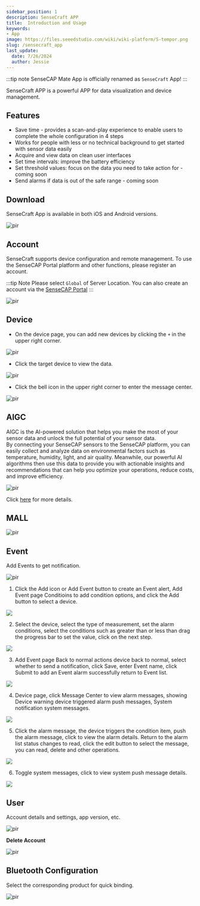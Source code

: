 ```yaml
---
sidebar_position: 1
description: SenseCraft APP
title:  Introduction and Usage
keywords:
- App
image: https://files.seeedstudio.com/wiki/wiki-platform/S-tempor.png
slug: /sensecraft_app
last_update:
  date: 7/26/2024
  author: Jessie
---
```




:::tip note
SenseCAP Mate App is officially renamed as `SenseCraft` App!
:::


SenseCraft APP is a powerful APP for data visualization and device management.

## Features

* Save time - provides a scan-and-play experience to enable users to complete the whole configuration in 4 steps
* Works for people with less or no technical background to get started with sensor data easily
* Acquire and view data on clean user interfaces
* Set time intervals: improve the battery efficiency
* Set threshold values: focus on the data you need to take action for - coming soon
* Send alarms if data is out of the safe range - coming soon

## Download

SenseCraft App is available in both iOS and Android versions.

<p style={{textAlign: 'center'}}><img src="https://files.seeedstudio.com/wiki/sensecap_mate_app/mate_app_1.png" alt="pir" width={600} height="auto" /></p>


## Account

SenseCraft supports device configuration and remote management. To use the SenseCAP Portal platform and other functions, please register an account. 

:::tip Note
Please select `Global` of Server Location. You can also create an account via the <a href="http://sensecap.seeed.cc">SenseCAP Portal</a>
:::

<p style={{textAlign: 'center'}}><img src="https://files.seeedstudio.com/wiki/SenseCAP/introduction/login-page.PNG" alt="pir" width={300} height="auto" /></p>


## Device

* On the device page, you can add new devices by clicking the `+` in the upper right corner.

<p style={{textAlign: 'center'}}><img src="https://files.seeedstudio.com/wiki/SenseCAP/introduction/add-new.png" alt="pir" width={500} height="auto" /></p>

* Click the target device to view the data.

<p style={{textAlign: 'center'}}><img src="https://files.seeedstudio.com/wiki/SenseCAP/introduction/data.png" alt="pir" width={500} height="auto" /></p>


* Click the bell icon in the upper right corner to enter the message center.

<p style={{textAlign: 'center'}}><img src="https://files.seeedstudio.com/wiki/SenseCAP/introduction/message-center.png" alt="pir" width={500} height="auto" /></p>


## AIGC

AIGC is the AI-powered solution that helps you make the most of your sensor data and unlock the full potential of your sensor data. <br/>
By connecting your SenseCAP sensors to the SenseCAP platform, you can easily collect and analyze data on environmental factors such as temperature, humidity, light, and air quality. Meanwhile, our powerful AI algorithms then use this data to provide you with actionable insights and recommendations that can help you optimize your operations, reduce costs, and improve efficiency.
<p style={{textAlign: 'center'}}><img src="https://files.seeedstudio.com/wiki/SenseCAP/introduction/AIGC.PNG" alt="pir" width={300} height="auto" /></p>


Click [here](https://wiki.seeedstudio.com/How_to_Use_SenseCAP_AI_on_SenseCAP_Portal_and_SenseCAP_Mate_APP/) for more details.


## MALL

<p style={{textAlign: 'center'}}><img src="https://files.seeedstudio.com/wiki/SenseCAP/introduction/MAll.PNG" alt="pir" width={300} height="auto" /></p>

## Event


Add Events to get notification.
<p style={{textAlign: 'center'}}><img src="https://files.seeedstudio.com/wiki/SenseCAP/introduction/add-event.PNG" alt="pir" width={300} height="auto" /></p>

1. Click the Add icon or Add Event button to create an Event alert, Add Event page Conditioins to add condition options, and click the Add button to select a device.

<div style={{textAlign:'center'}}><img src="https://files.seeedstudio.com/wiki/sensecap_mate_app/mate_app_2.png" style={{width:1000, height:'auto'}}/></div>

2. Select the device, select the type of measurement, set the alarm conditions, select the conditions such as greater than or less than drag the progress bar to set the value, click on the next step.

<div style={{textAlign:'center'}}><img src="https://files.seeedstudio.com/wiki/sensecap_mate_app/mate_app_3.png" style={{width:1000, height:'auto'}}/></div>

3. Add Event page Back to normal actions device back to normal, select whether to send a notification, click Save, enter Event name, click Submit to add an Event alarm successfully return to Event list.

<div style={{textAlign:'center'}}><img src="https://files.seeedstudio.com/wiki/sensecap_mate_app/mate_app_4.png" style={{width:1000, height:'auto'}}/></div>

4. Device page, click Message Center to view alarm messages, showing Device warning device triggered alarm push messages, System notification system messages.
 
<div style={{textAlign:'center'}}><img src="https://files.seeedstudio.com/wiki/sensecap_mate_app/mate_app_5.png" style={{width:1000, height:'auto'}}/></div>

5. Click the alarm message, the device triggers the condition item, push the alarm message, click to view the alarm details. Return to the alarm list status changes to read, click the edit button to select the message, you can read, delete and other operations.

<div style={{textAlign:'center'}}><img src="https://files.seeedstudio.com/wiki/sensecap_mate_app/mate_app_6.png" style={{width:1000, height:'auto'}}/></div>

6. Toggle system messages, click to view system push message details.

<div style={{textAlign:'center'}}><img src="https://files.seeedstudio.com/wiki/sensecap_mate_app/mate_app_7.png" style={{width:1000, height:'auto'}}/></div>



## User

Account details and settings, app version, etc.

<p style={{textAlign: 'center'}}><img src="https://files.seeedstudio.com/wiki/SenseCAP/introduction/user-page.PNG" alt="pir" width={300} height="auto" /></p>

**Delete Account**

<p style={{textAlign: 'center'}}><img src="https://files.seeedstudio.com/wiki/SenseCAP/introduction/delete.png" alt="pir" width={600} height="auto" /></p>



## Bluetooth Configuration

Select the corresponding product for quick binding.

<p style={{textAlign: 'center'}}><img src="https://files.seeedstudio.com/wiki/SenseCAP/introduction/configuration.png" alt="pir" width={500} height="auto" /></p>

